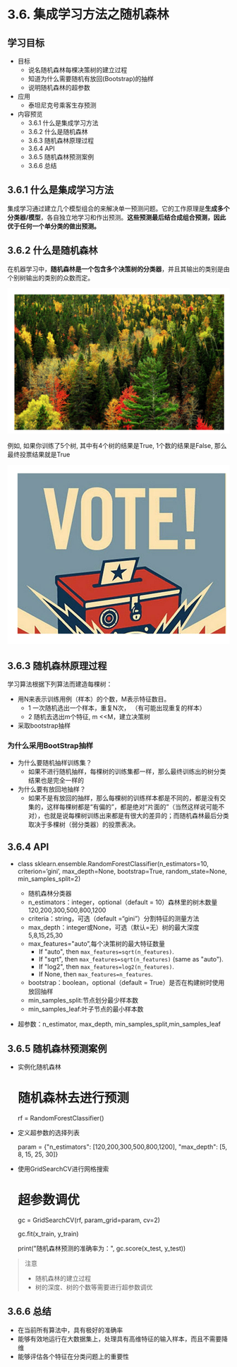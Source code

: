 # 3.6. 集成学习方法之随机森林

学习目标
----

*   目标
    *   说名随机森林每棵决策树的建立过程
    *   知道为什么需要随机有放回(Bootstrap)的抽样
    *   说明随机森林的超参数
*   应用
    *   泰坦尼克号乘客生存预测
*   内容预览
    *   3.6.1 什么是集成学习方法
    *   3.6.2 什么是随机森林
    *   3.6.3 随机森林原理过程
    *   3.6.4 API
    *   3.6.5 随机森林预测案例
    *   3.6.6 总结

3.6.1 什么是集成学习方法
---------------

集成学习通过建立几个模型组合的来解决单一预测问题。它的工作原理是**生成多个分类器/模型**，各自独立地学习和作出预测。**这些预测最后结合成组合预测，因此优于任何一个单分类的做出预测。**

3.6.2 什么是随机森林
-------------

在机器学习中，**随机森林是一个包含多个决策树的分类器**，并且其输出的类别是由个别树输出的类别的众数而定。

![随机森林](../images/随机森林.png)

例如, 如果你训练了5个树, 其中有4个树的结果是True, 1个数的结果是False, 那么最终投票结果就是True

![投票](../images/投票.png)

3.6.3 随机森林原理过程
--------------

学习算法根据下列算法而建造每棵树：

*   用N来表示训练用例（样本）的个数，M表示特征数目。
    *   1 一次随机选出一个样本，重复N次， （有可能出现重复的样本）
    *   2 随机去选出m个特征, m <<M，建立决策树
*   采取bootstrap抽样

### 为什么采用BootStrap抽样

*   为什么要随机抽样训练集？　　
    *   如果不进行随机抽样，每棵树的训练集都一样，那么最终训练出的树分类结果也是完全一样的
*   为什么要有放回地抽样？
    *   如果不是有放回的抽样，那么每棵树的训练样本都是不同的，都是没有交集的，这样每棵树都是“有偏的”，都是绝对“片面的”（当然这样说可能不对），也就是说每棵树训练出来都是有很大的差异的；而随机森林最后分类取决于多棵树（弱分类器）的投票表决。

3.6.4 API
---------

*   class sklearn.ensemble.RandomForestClassifier(n\_estimators=10, criterion=’gini’, max\_depth=None, bootstrap=True, random\_state=None, min\_samples_split=2)

    *   随机森林分类器
    *   n_estimators：integer，optional（default = 10）森林里的树木数量120,200,300,500,800,1200
    *   criteria：string，可选（default =“gini”）分割特征的测量方法
    *   max_depth：integer或None，可选（默认=无）树的最大深度 5,8,15,25,30
    *   max_features="auto”,每个决策树的最大特征数量
        *   If "auto", then `max_features=sqrt(n_features)`.
        *   If "sqrt", then `max_features=sqrt(n_features)` (same as "auto").
        *   If "log2", then `max_features=log2(n_features)`.
        *   If None, then `max_features=n_features`.
    *   bootstrap：boolean，optional（default = True）是否在构建树时使用放回抽样
    *   min\_samples\_split:节点划分最少样本数
    *   min\_samples\_leaf:叶子节点的最小样本数
*   超参数：n\_estimator, max\_depth, min\_samples\_split,min\_samples\_leaf


3.6.5 随机森林预测案例
--------------

* 实例化随机森林

  # 随机森林去进行预测
  rf = RandomForestClassifier()

* 定义超参数的选择列表

  param = {"n_estimators": [120,200,300,500,800,1200], "max_depth": [5, 8, 15, 25, 30]}

* 使用GridSearchCV进行网格搜索

  # 超参数调优
  gc = GridSearchCV(rf, param_grid=param, cv=2)

  gc.fit(x_train, y_train)

  print("随机森林预测的准确率为：", gc.score(x_test, y_test))


> 注意
>
> *   随机森林的建立过程
> *   树的深度、树的个数等需要进行超参数调优

3.6.6 总结
--------

*   在当前所有算法中，具有极好的准确率
*   能够有效地运行在大数据集上，处理具有高维特征的输入样本，而且不需要降维
*   能够评估各个特征在分类问题上的重要性